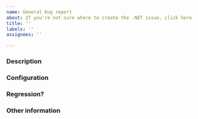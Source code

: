 ```yaml
---
name: General bug report
about: If you're not sure where to create the .NET issue, click here
title: ''
labels: ''
assignees: ''

---
```


<!--This is just a template - feel free to delete any and all of it and replace as appropriate. If you're not sure of an answer, just skip it. We'll help you! -->

### Description

<!--
* Please share a clear and concise description of the problem.
* Include minimal steps to reproduce the problem if possible. E.g.: the smallest possible code snippet; or a small repo to clone, with steps to run it.
* What behavior are you seeing, and what behavior would you expect?
  -->

### Configuration

<!--
* Which version of .NET is the code running on?
* What OS and version, and for Linux, what distro?
* What is the architecture (x64, x86, ARM, ARM64)?
* Do you know whether it is specific to that configuration?
* If you're using Blazor, which web browser(s) do you see this issue in?
  -->

### Regression?

<!--
* Did this work in a previous build or release of .NET, or from .NET Framework? If you can try a previous release or build to find out, that can help us narrow down the problem. If you don't know, that's OK.
  -->

### Other information

<!--
* Please include any relevant stack traces or error messages. If possible please include text as text rather than images (so it shows up in searches).
* If you have an idea where the problem might lie, let us know that here. Please include any pointers to code, relevant changes, or related issues you know of.
* Do you know of any workarounds?
  -->
